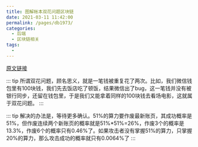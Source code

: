 ```yaml
---
title: 图解帐本双花问题区块链
date: 2021-03-11 11:42:00
permalink: /pages/db1973/
categories:
  - 后端
  - 区块链相关
tags:
  - 
---
```


[原文链接](https://www.data100.net/23037.html)

::: tip
所谓双花问题，顾名思义，就是一笔钱被重复花了两次。比如，我们微信钱包里有100块钱，我们先去饭店吃了顿饭，结果微信出了bug，这一笔钱并没有被银行同步，还留在钱包里，于是我们又能拿着同样的100块钱去看场电影，这就属于双花问题。
:::

::: tip
解决的办法是，等待更多确认。51%的算力要作废最新账页，其成功概率是51%，但作废连续两个新账页的概率就是51%*51%=26%，作废3个的概率是13.3%，作废6个的概率只有0.46%了。如果攻击者没有掌握51%的算力，只掌握20%的算力，那么攻击成功的概率就只有0.0064%了
:::


